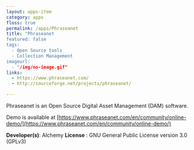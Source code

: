 ```yaml
---
layout: apps-item
category: apps
floss: true
permalink: /apps/Phraseanet
title: "Phraseanet
featured: false
tags:
  - Open Source tools
  - Collection Management
imageurl:
  - "/img/no-image.gif"
links:
  - https://www.phraseanet.com/
  - http://sourceforge.net/projects/phraseanet/

---
```

Phraseanet is an Open Source Digital Asset Management (DAM) software.

Demo is available at [https://www.phraseanet.com/en/community/online-demo/](https://www.phraseanet.com/en/community/online-demo/)

**Developer(s)**: Alchemy
**License** : GNU General Public License version 3.0 (GPLv3)

